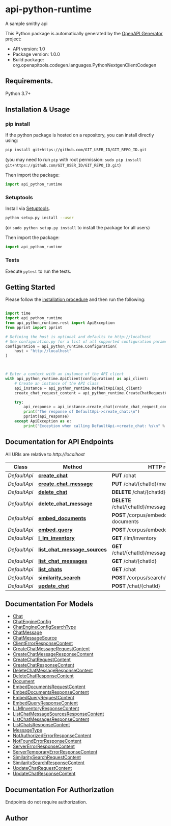 # api-python-runtime
A sample smithy api

This Python package is automatically generated by the [OpenAPI Generator](https://openapi-generator.tech) project:

- API version: 1.0
- Package version: 1.0.0
- Build package: org.openapitools.codegen.languages.PythonNextgenClientCodegen

## Requirements.

Python 3.7+

## Installation & Usage
### pip install

If the python package is hosted on a repository, you can install directly using:

```sh
pip install git+https://github.com/GIT_USER_ID/GIT_REPO_ID.git
```
(you may need to run `pip` with root permission: `sudo pip install git+https://github.com/GIT_USER_ID/GIT_REPO_ID.git`)

Then import the package:
```python
import api_python_runtime
```

### Setuptools

Install via [Setuptools](http://pypi.python.org/pypi/setuptools).

```sh
python setup.py install --user
```
(or `sudo python setup.py install` to install the package for all users)

Then import the package:
```python
import api_python_runtime
```

### Tests

Execute `pytest` to run the tests.

## Getting Started

Please follow the [installation procedure](#installation--usage) and then run the following:

```python

import time
import api_python_runtime
from api_python_runtime.rest import ApiException
from pprint import pprint

# Defining the host is optional and defaults to http://localhost
# See configuration.py for a list of all supported configuration parameters.
configuration = api_python_runtime.Configuration(
    host = "http://localhost"
)



# Enter a context with an instance of the API client
with api_python_runtime.ApiClient(configuration) as api_client:
    # Create an instance of the API class
    api_instance = api_python_runtime.DefaultApi(api_client)
    create_chat_request_content = api_python_runtime.CreateChatRequestContent() # CreateChatRequestContent | 

    try:
        api_response = api_instance.create_chat(create_chat_request_content)
        print("The response of DefaultApi->create_chat:\n")
        pprint(api_response)
    except ApiException as e:
        print("Exception when calling DefaultApi->create_chat: %s\n" % e)

```

## Documentation for API Endpoints

All URIs are relative to *http://localhost*

Class | Method | HTTP request | Description
------------ | ------------- | ------------- | -------------
*DefaultApi* | [**create_chat**](docs/DefaultApi.md#create_chat) | **PUT** /chat | 
*DefaultApi* | [**create_chat_message**](docs/DefaultApi.md#create_chat_message) | **PUT** /chat/{chatId}/message | 
*DefaultApi* | [**delete_chat**](docs/DefaultApi.md#delete_chat) | **DELETE** /chat/{chatId} | 
*DefaultApi* | [**delete_chat_message**](docs/DefaultApi.md#delete_chat_message) | **DELETE** /chat/{chatId}/message/{messageId} | 
*DefaultApi* | [**embed_documents**](docs/DefaultApi.md#embed_documents) | **POST** /corpus/embedding/embed-documents | 
*DefaultApi* | [**embed_query**](docs/DefaultApi.md#embed_query) | **POST** /corpus/embedding/embed-query | 
*DefaultApi* | [**l_lm_inventory**](docs/DefaultApi.md#l_lm_inventory) | **GET** /llm/inventory | 
*DefaultApi* | [**list_chat_message_sources**](docs/DefaultApi.md#list_chat_message_sources) | **GET** /chat/{chatId}/message/{messageId}/source | 
*DefaultApi* | [**list_chat_messages**](docs/DefaultApi.md#list_chat_messages) | **GET** /chat/{chatId} | 
*DefaultApi* | [**list_chats**](docs/DefaultApi.md#list_chats) | **GET** /chat | 
*DefaultApi* | [**similarity_search**](docs/DefaultApi.md#similarity_search) | **POST** /corpus/search/similarity | 
*DefaultApi* | [**update_chat**](docs/DefaultApi.md#update_chat) | **POST** /chat/{chatId} | 


## Documentation For Models

 - [Chat](docs/Chat.md)
 - [ChatEngineConfig](docs/ChatEngineConfig.md)
 - [ChatEngineConfigSearchType](docs/ChatEngineConfigSearchType.md)
 - [ChatMessage](docs/ChatMessage.md)
 - [ChatMessageSource](docs/ChatMessageSource.md)
 - [ClientErrorResponseContent](docs/ClientErrorResponseContent.md)
 - [CreateChatMessageRequestContent](docs/CreateChatMessageRequestContent.md)
 - [CreateChatMessageResponseContent](docs/CreateChatMessageResponseContent.md)
 - [CreateChatRequestContent](docs/CreateChatRequestContent.md)
 - [CreateChatResponseContent](docs/CreateChatResponseContent.md)
 - [DeleteChatMessageResponseContent](docs/DeleteChatMessageResponseContent.md)
 - [DeleteChatResponseContent](docs/DeleteChatResponseContent.md)
 - [Document](docs/Document.md)
 - [EmbedDocumentsRequestContent](docs/EmbedDocumentsRequestContent.md)
 - [EmbedDocumentsResponseContent](docs/EmbedDocumentsResponseContent.md)
 - [EmbedQueryRequestContent](docs/EmbedQueryRequestContent.md)
 - [EmbedQueryResponseContent](docs/EmbedQueryResponseContent.md)
 - [LLMInventoryResponseContent](docs/LLMInventoryResponseContent.md)
 - [ListChatMessageSourcesResponseContent](docs/ListChatMessageSourcesResponseContent.md)
 - [ListChatMessagesResponseContent](docs/ListChatMessagesResponseContent.md)
 - [ListChatsResponseContent](docs/ListChatsResponseContent.md)
 - [MessageType](docs/MessageType.md)
 - [NotAuthorizedErrorResponseContent](docs/NotAuthorizedErrorResponseContent.md)
 - [NotFoundErrorResponseContent](docs/NotFoundErrorResponseContent.md)
 - [ServerErrorResponseContent](docs/ServerErrorResponseContent.md)
 - [ServerTemporaryErrorResponseContent](docs/ServerTemporaryErrorResponseContent.md)
 - [SimilaritySearchRequestContent](docs/SimilaritySearchRequestContent.md)
 - [SimilaritySearchResponseContent](docs/SimilaritySearchResponseContent.md)
 - [UpdateChatRequestContent](docs/UpdateChatRequestContent.md)
 - [UpdateChatResponseContent](docs/UpdateChatResponseContent.md)


<a id="documentation-for-authorization"></a>
## Documentation For Authorization

Endpoints do not require authorization.


## Author




